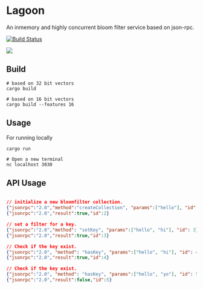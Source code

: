 # Lagoon

An inmemory and highly concurrent bloom filter service based on json-rpc.

[![Build Status](https://travis-ci.org/sourcepirate/lagoon.svg?branch=master)](https://travis-ci.org/sourcepirate/lagoon)

![](https://cdn1.iconfinder.com/data/icons/african-animals-1/800/chimpanzee-512.png)

## Build 

```
# based on 32 bit vectors
cargo build 

# based on 16 bit vectors
cargo build --features 16
```

## Usage

For running locally
```
cargo run

# Open a new terminal
nc localhost 3030

```

## API Usage

```json

// initialize a new bloomfilter collection.
{"jsonrpc":"2.0","method":"createCollection", "params":["hello"], "id": 2}
{"jsonrpc":"2.0","result":true,"id":2}

// set a filter for a key.
{"jsonrpc":"2.0","method": "setKey", "params":["hello", "hi"], "id": 3}
{"jsonrpc":"2.0","result":true,"id":3}

// Check if the key exist.
{"jsonrpc":"2.0", "method": "hasKey", "params":["hello", "hi"], "id": 4}
{"jsonrpc":"2.0","result":true,"id":4}

// Check if the key exist.
{"jsonrpc":"2.0", "method": "hasKey", "params":["hello", "yo"], "id": 5}
{"jsonrpc":"2.0","result":false,"id":5}

```
